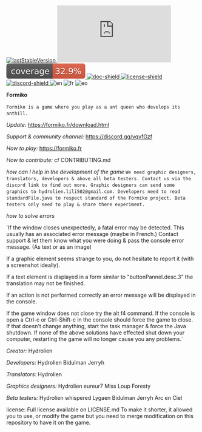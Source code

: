 [main]: https://formiko.fr
[download]: https://formiko.fr/download.html
[doc]: https://formiko.fr/Formiko/javadoc/index.html
[discord-invite]: https://discord.gg/vqvfGzf
[doc-shield]: https://img.shields.io/endpoint?url=https://raw.githubusercontent.com/HydrolienF/Formiko/master/.github/badges/json/docBadges.json
[license]: https://github.com/HydrolienF/Formiko/blob/master/LICENSE.md
[version]: https://img.shields.io/endpoint?url=https://raw.githubusercontent.com/HydrolienF/Formiko/master/.github/badges/json/versionBadges.json
[lastStableVersion]: https://img.shields.io/github/v/release/HydrolienF/Formiko
[download]: https://img.shields.io/github/downloads/HydrolienF/Formiko/total
[discord-shield]: https://discord.com/api/guilds/125227483518861312/widget.png
[license-shield]: https://img.shields.io/badge/license-custom-49C2E3
[test-workflow]: https://github.com/HydrolienF/Formiko/blob/master/.github/workflows/test.yml/badge.svg
[coverage-shield]: https://raw.githubusercontent.com/HydrolienF/Formiko/master/.github/badges/jacoco.svg
[ ![lastStableVersion][] ][download]
[ ![download][] ][download]
[ ![coverage-shield][] ][main]
[ ![doc-shield][] ][doc]
[ ![license-shield][] ][license]
[ ![discord-shield][] ][discord-invite]
![en](https://img.shields.io/endpoint?url=https://raw.githubusercontent.com/HydrolienF/Formiko/master/.github/badges/json/enBadges.json)
![fr](https://img.shields.io/endpoint?url=https://raw.githubusercontent.com/HydrolienF/Formiko/master/.github/badges/json/frBadges.json)
![eo](https://img.shields.io/endpoint?url=https://raw.githubusercontent.com/HydrolienF/Formiko/master/.github/badges/json/eoBadges.json)



**Formiko**

`Formiko is a game where you play as a ant queen who develops its anthill.`

*Update:* https://formiko.fr/download.html

*Support & community channel:* https://discord.gg/vqvfGzf

*How to play:* https://formiko.fr

*How to contribute:*
cf CONTRIBUTING.md

*how can I help in the development of the game*
`We need graphic designers, translators, developers & above all beta testers. Contact us via the discord link to find out more.
Graphic designers can send some graphics to hydrolien.lili502@gmail.com.
Developers need to read standardFile.java to respect standard of the Formiko project.
Beta testers only need to play & share there experiment.`

*how to solve errors*

`If the window closes unexpectedly, a fatal error may be detected. This usually has an associated error message (maybe in French.)
Contact support & let them know what you were doing & pass the console error message. (As text or as an image)

If a graphic element seems strange to you, do not hesitate to report it (with a screenshot ideally).

If a text element is displayed in a form similar to "buttonPannel.desc.3" the translation may not be finished.

If an action is not performed correctly an error message will be displayed in the console.

If the game window does not close try the alt f4 command.
If the console is open a Ctrl-c or Ctrl-Shift-c in the console should force the game to close.
If that doesn't change anything, start the task manager & force the Java shutdown.
If none of the above solutions have effected shut down your computer, restarting the game will no longer cause you any problems.`

*Creator:*
Hydrolien

*Developers:*
Hydrolien
Bidulman
Jerryh

*Translators:*
Hydrolien

*Graphics designers:*
Hydrolien
eureur7
Miss Loup
Foresty

*Beta testers:*
Hydrolien
whispered
Lygaen
Bidulman
Jerryh
Arc en Ciel

license: Full license available on LICENSE.md
To make it shorter, it allowed you to use, or modify the game but you need to merge modification on this repository to have it on the game.
